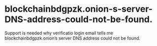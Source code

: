 # blockchainbdgpzk.onion-s-server-DNS-address-could-not-be-found.
Support is needed why verificatio login email tells me blockchainbdgpzk.onion’s server DNS address could not be found.
